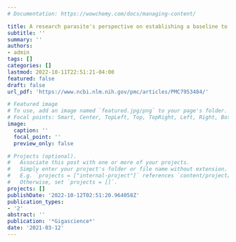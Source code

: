 ```yaml
---
# Documentation: https://wowchemy.com/docs/managing-content/

title: A research parasite's perspective on establishing a baseline to avoid errors in secondary analyses
subtitle: ''
summary: ''
authors:
- admin
tags: []
categories: []
lastmod: 2022-10-11T22:51:21-04:00
featured: false
draft: false
url_pdf: 'https://www.ncbi.nlm.nih.gov/pmc/articles/PMC7953484/'

# Featured image
# To use, add an image named `featured.jpg/png` to your page's folder.
# Focal points: Smart, Center, TopLeft, Top, TopRight, Left, Right, BottomLeft, Bottom, BottomRight.
image:
  caption: ''
  focal_point: ''
  preview_only: false

# Projects (optional).
#   Associate this post with one or more of your projects.
#   Simply enter your project's folder or file name without extension.
#   E.g. `projects = ["internal-project"]` references `content/project/deep-learning/index.md`.
#   Otherwise, set `projects = []`.
projects: []
publishDate: '2022-10-12T02:51:20.964058Z'
publication_types:
- '2'
abstract: ''
publication: '*Gigascience*'
date: '2021-03-12'
---
```


